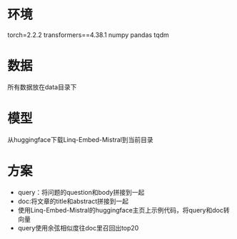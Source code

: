 # 环境
torch=2.2.2
transformers==4.38.1
numpy
pandas
tqdm
# 数据
所有数据放在data目录下
# 模型
从huggingface下载Linq-Embed-Mistral到当前目录
# 方案
- query：将问题的question和body拼接到一起
- doc:将文章的title和abstract拼接到一起
- 使用Linq-Embed-Mistral的huggingface主页上示例代码，将query和doc转向量
- query使用余弦相似度往doc里召回出top20
